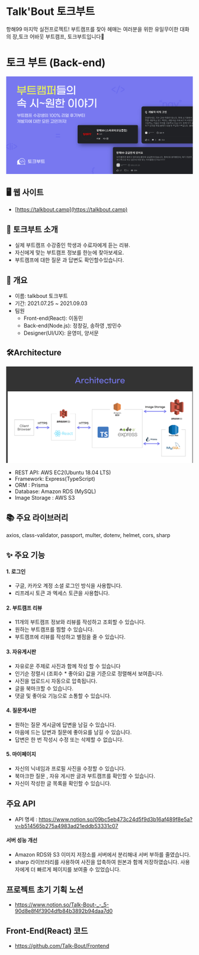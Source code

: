 # Talk'Bout 토크부트
항해99 마지막 실전프로젝트!
부트캠프를 찾아 헤매는 여러분을 위한 유일무이한 대화의 장,토크 어바웃 부트캠프, 토크부트입니다💬

#   토크 부트 (Back-end)


![Img](https://github.com/skylermbang/Backend/blob/main/img/talkboot_insta_1200x628_2.jpg)


<!--
## 목차
1. [토크 부트 소개](#토크부트-소개)
2. [개요](#개요)
3. [개발환경](#기능정보)
4. [기능정보](#기능정보)
5. [DB 설계](#DB-설계) 
6. [API 설계](#API-설계)
7. [힘들었던 점 및 개선](#힘들었던-점-및-개선)
8. [상세 설명 페이지](#상세-설명-페이지)
-->

## 🖥 웹 사이트
- [https://talkbout.camp](https://talkbout.camp)
  
## 👾 토크부트 소개
- 실제 부트캠프 수강중인 학생과 수료자에게 듣는 리뷰. 
- 자신에게 맞는 부트캠프 정보를 한눈에 찾아보세요.
- 부트캠프에 대한 질문 과 답변도 확인할수있습니다.

## 📌 개요 
- 이름: talkbout 토크부트
- 기간: 2021.07.25 ~ 2021.09.03
- 팀원
  - Front-end(React): 이동민
  - Back-end(Node.js): 정창길, 송하영 ,방민수
  - Designer(UI/UX): 윤영미, 양서문

## 🛠Architecture 
![img](https://github.com/skylermbang/Backend/blob/main/img/architecture.png)
- REST API: AWS EC2(Ubuntu 18.04 LTS)
- Framework: Express(TypeScript)
- ORM : Prisma 
- Database: Amazon RDS (MySQL)
- Image Storage : AWS S3

## 📚 주요 라이브러리
axios, class-validator, passport, multer,  dotenv, helmet, cors, sharp


## ✨ 주요 기능
#### 1. 로그인
- 구글, 카카오 계정 소셜 로그인 방식을 사용합니다.
- 리프레시 토큰 과 엑세스 토큰을 사용합니다.

#### 2. 부트캠프 리뷰 
- 11개의 부트캠프 정보와 리뷰를 작성하고 조회할 수 있습니다.
- 원하는 부트캠프를 찜할 수 있습니다.
- 부트캠프에 리뷰를 작성하고 별점을 줄 수 있습니다.

#### 3. 자유게시판 
- 자유로운 주제로 사진과 함께 작성 할 수 있습니다
- 인기순 정렬시 (조회수 * 좋아요) 값을 기준으로 정렬해서 보여줍니다. 
- 사진을 업로드시 자동으로 압축됩니다.
- 글을 북마크할 수 있습니다.
- 댓글 및 좋아요 기능으로 소통할 수 있습니다.

#### 4. 질문게시판 
- 원하는 질문 게시글에 답변을 남길 수 있습니다.
- 마음에 드는 답변과 질문에 좋아요를 남길 수 있습니다.
- 답변은 한 번 작성시 수정 또는 삭제할 수 없습니다.


#### 5. 마이페이지
- 자신의 닉네임과 프로필 사진을 수정할 수 있습니다.
- 북마크한 질문 , 자유 게시판 글과 부트캠프를 확인할 수 있습니다. 
- 자신이 작성한 글 목록을 확인할 수 있습니다.


## 주요 API
- API 명세 : https://www.notion.so/09bc5eb473c24d5f9d3b16af489f8e5a?v=b514565b275a4983ad21eddb53331c07 <br>


#### 서버 성능 개선
- Amazon RDS와 S3 이미지 저장소를 서버에서 분리해내 서버 부하를 줄였습니다.  
- sharp 라이브러리를 사용하여 사진을 압축하여 원본과 함께 저장하였습니다. 사용자에게 더 빠르게 페이지를 보여줄 수 있었습니다.

## 프로젝트 초기 기획 노션
- https://www.notion.so/Talk-Bout-_-_5-90d8e8f4f3904dfb84b3892b94daa7d0

## Front-End(React) 코드 
- https://github.com/Talk-Bout/Frontend
